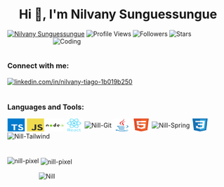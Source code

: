 
<h1 align="center">Hi 👋, I'm Nilvany Sunguessungue</h1>

[![Nilvany Sunguessungue](https://img.shields.io/badge/Nilvany-Sunguessungue-<COLOR>.svg)](https://shields.io/) ![Profile Views](https://komarev.com/ghpvc/?username=nill-pixel&color=yellow) ![Followers](https://img.shields.io/github/followers/nill-pixel) ![Stars](https://img.shields.io/github/stars/nill-pixel?label=Profile%20Stars&logo=Profile%20stars&logoColor=g)
<img align="right" alt="Coding" width="400" src="https://fiverr-res.cloudinary.com/images/t_main1,q_auto,f_auto,q_auto,f_auto/attachments/delivery/asset/113890dcec5607b287aeb3b86e2fc7b1-1680176427/IT-office_High_res/create-a-pixel-art-illustration-or-gif.gif"/>

<p align="left"> <a href="https://twitter.com/" target="blank"><img src="https://img.shields.io/twitter/follow/?logo=twitter&style=for-the-badge" alt="" /></a> </p>

<h3 align="left">Connect with me:</h3>
<p align="left">
<a href="https://linkedin.com/in/nilvany-tiago-1b019b250" target="blank"><img align="center" src="https://raw.githubusercontent.com/rahuldkjain/github-profile-readme-generator/master/src/images/icons/Social/linked-in-alt.svg" alt="linkedin.com/in/nilvany-tiago-1b019b250" height="30" width="40" /></a>
</p>

#

<div style="display: inline_block">
 <h3 align="left">Languages and Tools:</h3>
  <img align="center" alt="Nill-Typescript" height="30" width="40" src="https://raw.githubusercontent.com/devicons/devicon/master/icons/typescript/typescript-original.svg">
  <img align="center" alt="Nill-Javascript" height="30" width="40" src="https://raw.githubusercontent.com/devicons/devicon/master/icons/javascript/javascript-original.svg">
  <img align="center" alt="Nill-Node" height="30" width="40" src="https://raw.githubusercontent.com/devicons/devicon/master/icons/nodejs/nodejs-original-wordmark.svg">
  <img align="center" alt="Nill-React" height="30" width="40" src="https://raw.githubusercontent.com/devicons/devicon/master/icons/react/react-original-wordmark.svg">
  <img align="center" alt="Nill-Git" height="30" width="40" src="https://www.vectorlogo.zone/logos/git-scm/git-scm-icon.svg">
  <img align="center" alt="Nill-Java" height="30" width="40" src="https://raw.githubusercontent.com/devicons/devicon/master/icons/java/java-original.svg">
  <img align="center" alt="Nill-HTML5" height="30" width="40" src="https://raw.githubusercontent.com/devicons/devicon/master/icons/html5/html5-original.svg">
  <img align="center" alt="Nill-Spring" height="30" width="40" src="https://www.vectorlogo.zone/logos/springio/springio-icon.svg">
  <img align="center" alt="Nill-CSS" height="30" width="40" src="https://raw.githubusercontent.com/devicons/devicon/master/icons/css3/css3-original.svg">
  <img align="center" alt="Nill-Tailwind" height="30" width="40" src="https://www.vectorlogo.zone/logos/tailwindcss/tailwindcss-icon.svg">
</div>

  #

<p><img height="180px" align="left" src="https://github-readme-stats.vercel.app/api/top-langs?username=nill-pixel&show_icons=true&locale=en&layout=compact&theme=onedark" alt="nill-pixel" /></p>

<p>&nbsp;<img height="180px"  align="center" src="https://github-readme-stats.vercel.app/api?username=nill-pixel&show_icons=true&locale=en&theme=onedark" alt="nill-pixel" /></p>
<p><img align="center" src="https://github-readme-streak-stats.herokuapp.com/?user=nill-pixel&&theme=onedark" alt="Nill" /></p>

